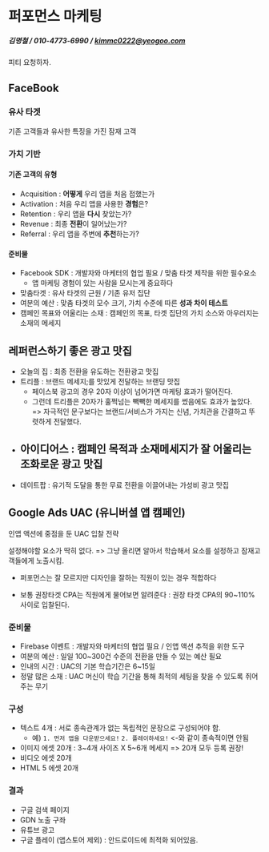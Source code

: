 # 퍼포먼스 마케팅

##### 김명철 / 010-4773-6990 / kimmc0222@yeogoo.com

피티 요청하자.

## FaceBook

### 유사 타겟

기존 고객들과 유사한 특징을 가진 잠재 고객

### 가치 기반

#### 기존 고객의 유형

- Acquisition : **어떻게** 우리 앱을 처음 접했는가
- Activation : 처음 우리 앱을 사용한 **경험**은?
- Retention : 우리 앱을 **다시** 찾았는가?
- Revenue : 최종 **전환**이 일어났는가?
- Referral : 우리 앱을 주변에 **추천**하는가?

#### 준비물

* Facebook SDK : 개발자와 마케터의 협업 필요 / 맞춤 타겟 제작을 위한 필수요소
  * 앱 마케팅 경험이 있는 사람을 모시는게 중요하다
* 맞춤타겟 : 유사 타겟의 근원 / 기존 유저 집단
* 여분의 예산 : 맞춤 타겟의 모수 크기, 가치 수준에 따른 **성과 차이 테스트**
* 캠페인 목표와 어울리는 소재 : 캠페인의 목표, 타겟 집단의 가치 소스와 아우러지는 소재의 메세지

## 레퍼런스하기 좋은 광고 맛집

- 오늘의 집 : 최종 전환을 유도하는 전환광고 맛집
- 트리플 : 브랜드 메세지;를 맛있게 전달하는 브랜딩 맛집
  - 페이스북 광고의 경우 20자 이상이 넘어가면 마케팅 효과가 떨어진다.
  - 그런데 트리플은 20자가 훌쩍넘는 빽빽한 메세지를 썼음에도 효과가 높았다. => 자극적인 문구보다는 브랜드/서비스가 가지는 신념, 가치관을 간결하고 뚜렷하게 전달했다.
- 아이디어스 : 캠페인 목적과 소재메세지가 잘 어울리는 조화로운 광고 맛집
  - 
- 데이트팝 : 유기적 도달을 통한 무료 전환을 이끌어내는 가성비 광고 맛집

## Google Ads UAC (유니버셜 앱 캠페인)

인앱 액션에 중점을 둔 UAC 입찰 전략

설정해야할 요소가 딱히 없다. => 그냥 올리면 알아서 학습해서 요소를 설정하고 잠재고객들에게 노출시킴.

* 퍼포먼스는 잘 모르지만 디자인을 잘하는 직원이 있는 경우 적합하다

* 보통 권장타겟 CPA는 직원에게 물어보면 알려준다 : 권장 타겟 CPA의 90~110% 사이로 입찰된다.

### 준비물

* Firebase 이벤트 : 개발자와 마케터의 협업 필요 / 인앱 액션 추적을 위한 도구
* 여분의 예산 : 일일 100~300건 수준의 전환을 만들 수 있는 예산 필요
* 인내의 시간 : UAC의 기본 학습기간은 6~15일
* 정말 많은 소재 : UAC 머신이 학습 기간을 통해 최적의 세팅을 찾을 수 있도록 쥐어주는 무기

### 구성

* 텍스트 4개 : 서로 종속관계가 없는 독립적인 문장으로 구성되어야 함.  
  * 예) `1. 먼저 앱을 다운받으세요!` `2. 플레이하세요!` <-와 같이 종속적이면 안됨
* 이미지 에셋 20개 : 3~4개 사이즈 X 5~6개 메세지 => 20개 모두 등록 권장!
* 비디오 에셋 20개
* HTML 5 에셋 20개

### 결과

* 구글 검색 페이지
* GDN 노출 구좌
* 유튜브 광고
* 구글 플레이 (앱스토어 제외) : 안드로이드에 최적화 되어있음.